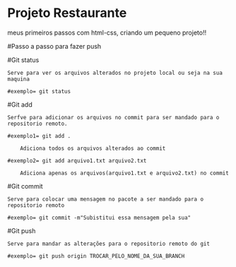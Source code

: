 # Projeto Restaurante
meus primeiros passos com html-css, criando um pequeno projeto!!

#Passo a passo para fazer push


#Git status

    Serve para ver os arquivos alterados no projeto local ou seja na sua maquina

    #exemplo= git status

#Git add

    Serfve para adicionar os arquivos no commit para ser mandado para o repositorio remoto.

    #exemplo1= git add .

        Adiciona todos os arquivos alterados ao commit

    #exemplo2= git add arquivo1.txt arquivo2.txt

        Adiciona apenas os arquivos(arquivo1.txt e arquivo2.txt) no commit    

#Git commit

    Serve para colocar uma mensagem no pacote a ser mandado para o repositorio remoto

    #exemplo= git commit -m"Subistitui essa mensagem pela sua"

#Git push

    Serve para mandar as alterações para o repositorio remoto do git

    #exemplo= git push origin TROCAR_PELO_NOME_DA_SUA_BRANCH
